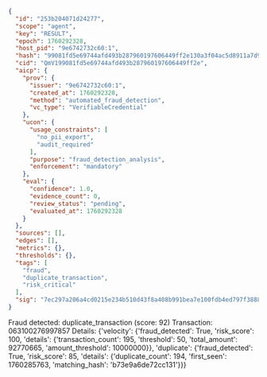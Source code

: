 ```json
{
  "id": "253b204071d24277",
  "scope": "agent",
  "key": "RESULT",
  "epoch": 1760292328,
  "host_pid": "9e6742732c60:1",
  "hash": "99081fd5e69744afd493b287960197606449ff2e130a3f04ac5d8911a7d9fa4f",
  "cid": "QmV199081fd5e69744afd493b287960197606449ff2e",
  "aicp": {
    "prov": {
      "issuer": "9e6742732c60:1",
      "created_at": 1760292328,
      "method": "automated_fraud_detection",
      "vc_type": "VerifiableCredential"
    },
    "ucon": {
      "usage_constraints": [
        "no_pii_export",
        "audit_required"
      ],
      "purpose": "fraud_detection_analysis",
      "enforcement": "mandatory"
    },
    "eval": {
      "confidence": 1.0,
      "evidence_count": 0,
      "review_status": "pending",
      "evaluated_at": 1760292328
    }
  },
  "sources": [],
  "edges": [],
  "metrics": {},
  "thresholds": {},
  "tags": [
    "fraud",
    "duplicate_transaction",
    "risk_critical"
  ],
  "sig": "7ec297a206a4cd0215e234b510d43f8a408b991bea7e100fdb4ed797f38885be"
}
```

Fraud detected: duplicate_transaction (score: 92)
Transaction: 063100276997857
Details: {'velocity': {'fraud_detected': True, 'risk_score': 100, 'details': {'transaction_count': 195, 'threshold': 50, 'total_amount': 92770665, 'amount_threshold': 10000000}}, 'duplicate': {'fraud_detected': True, 'risk_score': 85, 'details': {'duplicate_count': 194, 'first_seen': 1760285763, 'matching_hash': 'b73e9a6de72cc131'}}}